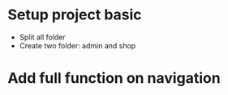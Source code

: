 # Setup project basic

- Split all folder
- Create two folder: admin and shop

# Add full function on navigation
